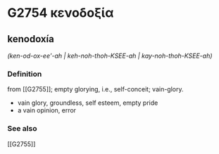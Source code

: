 # G2754 κενοδοξία

## kenodoxía

_(ken-od-ox-ee'-ah | keh-noh-thoh-KSEE-ah | kay-noh-thoh-KSEE-ah)_

### Definition

from [[G2755]]; empty glorying, i.e., self-conceit; vain-glory.

- vain glory, groundless, self esteem, empty pride
- a vain opinion, error

### See also

[[G2755]]

